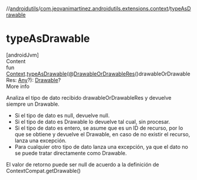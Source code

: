 //[androidutils](../index.md)/[com.jeovanimartinez.androidutils.extensions.context](index.md)/[typeAsDrawable](type-as-drawable.md)



# typeAsDrawable  
[androidJvm]  
Content  
fun [Context](https://developer.android.com/reference/kotlin/android/content/Context.html).[typeAsDrawable](type-as-drawable.md)(@[DrawableOrDrawableRes](../com.jeovanimartinez.androidutils.annotations/-drawable-or-drawable-res/index.md)()drawableOrDrawableRes: [Any](https://kotlinlang.org/api/latest/jvm/stdlib/kotlin/-any/index.html)?): [Drawable](https://developer.android.com/reference/kotlin/android/graphics/drawable/Drawable.html)?  
More info  


Analiza el tipo de dato recibido drawableOrDrawableRes y devuelve siempre un Drawable.

<ul><li>Si el tipo de dato es null, devuelve null.</li><li>Si el tipo de dato es Drawable lo devuelve tal cual, sin procesar.</li><li>Si el tipo de dato es entero, se asume que es un ID de recurso, por lo que se obtiene y devuelve el Drawable, en caso de no existir el recurso, lanza una excepción.</li><li>Para cualquier otro tipo de dato lanza una excepción, ya que el dato no se puede tratar directamente como Drawable.</li></ul>

El valor de retorno puede ser null de acuerdo a la definición de ContextCompat.getDrawable()

  



